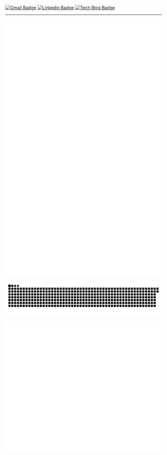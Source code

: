 [![Gmail Badge](https://img.shields.io/badge/Gmail-d14836?style=flat-square&logo=Gmail&logoColor=white&link=mailto:dev.jaejun.lee.1991@gmail.com)](mailto:dev.jaejun.lee.1991@gmail.com)
[![Linkedin Badge](https://img.shields.io/badge/-LinkedIn-blue?style=flat-square&logo=Linkedin&logoColor=white&link=https://www.linkedin.com/in/jx2lee/)](https://www.linkedin.com/in/jx2lee/)
[![Tech Blog Badge](http://img.shields.io/badge/-Digital%20Garden-black?style=flat-square&link=https://jx2lee.vercel.app/)](https://jx2lee.vercel.app/) 

---

![terminal](https://github.com/jx2lee/jx2lee/blob/master/github-metrics.svg)

![snake gif](https://github.com/jx2lee/jx2lee/blob/output/github-contribution-grid-snake.svg)

![recent_actvity](https://github.com/jx2lee/jx2lee/blob/master/github-metrics.recent.activity.svg)


